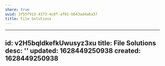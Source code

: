 ```yaml
---
share: true
uuid: 3f55f913-4373-4c0f-af01-b643ad4aba37
title: File Solutions
---
```

---
id: v2H5bqldkefkUwusyz3xu
title: File Solutions
desc: ''
updated: 1628449250938
created: 1628449250938
---
